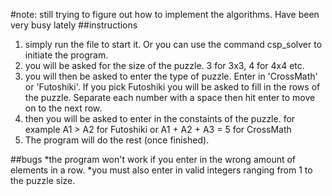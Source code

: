 #note: still trying to figure out how to implement the algorithms. Have been very busy lately
##instructions

1. simply run the file to start it. Or you can use the command csp_solver to initiate the program.
2. you will be asked for the size of the puzzle. 3 for 3x3, 4 for 4x4 etc.
3. you will then be asked to enter the type of puzzle. Enter in 'CrossMath' or 'Futoshiki'. If you pick Futoshiki you will be asked to fill in the rows of the puzzle. Separate each number with a space then hit enter to move on to the next row.
4. then you will be asked to enter in the constaints of the puzzle. for example A1 > A2 for Futoshiki or A1 + A2 + A3 = 5 for CrossMath
5. The program will do the rest (once finished).

##bugs
*the program won't work if you enter in the wrong amount of elements in a row.
*you must also enter in valid integers ranging from 1 to the puzzle size.

